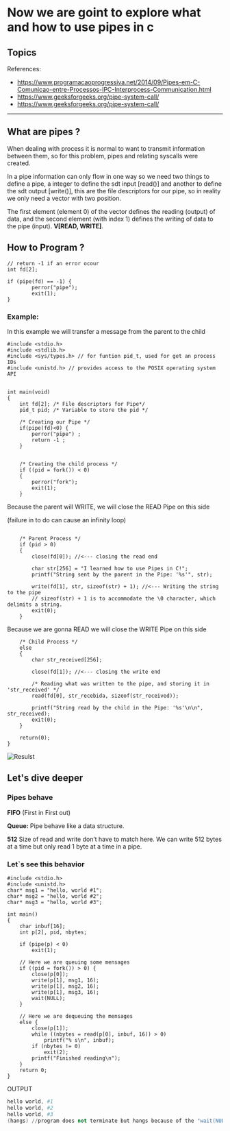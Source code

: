 # Now we are goint to explore what and how to use pipes in c

## Topics

References: 
- https://www.programacaoprogressiva.net/2014/09/Pipes-em-C-Comunicao-entre-Processos-IPC-Interprocess-Communication.html
- https://www.geeksforgeeks.org/pipe-system-call/
- https://www.geeksforgeeks.org/pipe-system-call/

---

## What are pipes ?

When dealing with process it is normal to want to transmit information between them,  so for this problem, pipes and relating syscalls  were created.

In a pipe information can only flow in one way so we need two things to define a pipe, a integer to define the sdt input [read()] and another to define the sdt output [write()], this are the file descriptors for our pipe, so in reality we only need a vector with two position.

The first element (element 0) of the vector defines the reading (output) of data, and the second element (with index 1) defines the writing of data to the pipe (input).  **V[READ, WRITE]**.

## How to Program ?
```
// return -1 if an error ocour 
int fd[2];

if (pipe(fd) == -1) {
        perror("pipe");
        exit(1);
}
```
### Example: 
In this example we will transfer a message from the parent to the child

```
#include <stdio.h> 
#include <stdlib.h>
#include <sys/types.h> // for funtion pid_t, used for get an process IDs
#include <unistd.h> // provides access to the POSIX operating system API
```

```

int main(void)
{
    int fd[2]; /* File descriptors for Pipe*/
    pid_t pid; /* Variable to store the pid */

    /* Creating our Pipe */
    if(pipe(fd)<0) {
        perror("pipe") ;
        return -1 ;
    }
```
```

    /* Creating the child process */
    if ((pid = fork()) < 0)
    {
        perror("fork");
        exit(1);
    }
```
Because the parent will WRITE, we will close the READ Pipe on this side

(failure in to do can cause an infinity loop)
```
    
    /* Parent Process */
    if (pid > 0)
    {
        close(fd[0]); //<--- closing the read end

        char str[256] = "I learned how to use Pipes in C!";
        printf("String sent by the parent in the Pipe: '%s'", str);

        write(fd[1], str, sizeof(str) + 1); //<--- Writing the string to the pipe
        // sizeof(str) + 1 is to accommodate the \0 character, which delimits a string.
        exit(0);
    }
```
Because we are gonna READ we will close the WRITE Pipe on this side
```
    /* Child Process */
    else
    {
        char str_received[256];
        
        close(fd[1]); //<--- closing the write end

        /* Reading what was written to the pipe, and storing it in 'str_received' */
        read(fd[0], str_recebida, sizeof(str_received));

        printf("String read by the child in the Pipe: '%s'\n\n", str_received);
        exit(0);
    }

    return(0);
}
```
![Resulst](https://blogger.googleusercontent.com/img/b/R29vZ2xl/AVvXsEglptUwgF4sVwpE6raSVfIbxkP6xtgDFKRwzsJTMDwB_M0KaVLqdUDXPYbidHKyWuwnwD1qedCMyhnlvWP6-auqBEA6HAFQlWSDnr5zzWT2pVdLlFJHg7YrqFprUv6dlsVGwKbZf5lUsz4/s1600/pipes-em-c-como-enviar-string.png)



## Let's dive deeper
### Pipes behave
**FIFO**
(First in First out)

**Queue:**
Pipe behave like a data structure.  

**512**
Size of read and write don’t have to match here. We can write 512 bytes at a time but only read  1 byte at a time in a pipe.


### Let`s see this behavior
```
#include <stdio.h> 
#include <unistd.h> 
char* msg1 = "hello, world #1"; 
char* msg2 = "hello, world #2"; 
char* msg3 = "hello, world #3"; 

int main() 
{ 
	char inbuf[16]; 
	int p[2], pid, nbytes; 

	if (pipe(p) < 0) 
		exit(1); 

	// Here we are queuing some mensages
	if ((pid = fork()) > 0) { 
	    close(p[0]);
		write(p[1], msg1, 16); 
		write(p[1], msg2, 16); 
		write(p[1], msg3, 16); 
		wait(NULL); 
	} 

    // Here we are dequeuing the mensages
	else { 
		close(p[1]); 
		while ((nbytes = read(p[0], inbuf, 16)) > 0) 
			printf("% s\n", inbuf); 
		if (nbytes != 0) 
			exit(2); 
		printf("Finished reading\n"); 
	} 
	return 0; 
} 

```
OUTPUT
```S
hello world, #1
hello world, #2
hello world, #3
(hangs) //program does not terminate but hangs because of the "wait(NULL);"
```


